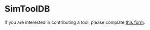 # SimToolDB

If you are interested in contributing a tool, please complate [this form](https://forms.gle/SrT4QaZhZKVEiPPb8).
